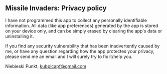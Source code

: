 ## Missile Invaders: Privacy policy

I have not programmed this app to collect any personally identifiable information. 
All data (like app preferences) generated by the app is stored on your device only, and can be simply erased by clearing the app's data or uninstalling it.

If you find any security vulnerability that has been inadvertently caused by me, or have any question regarding how the app protectes your privacy, please send me an email and I will surely try to fix it/help you.

Niebieski Punkt,
kubpicapf@gmail.com
